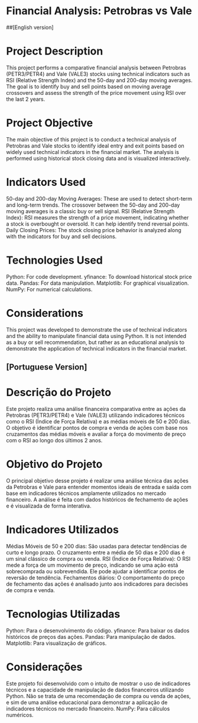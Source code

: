 # Financial Analysis: Petrobras vs Vale

##[English version]
# Project Description
This project performs a comparative financial analysis between Petrobras (PETR3/PETR4) and Vale (VALE3) stocks using technical indicators such as RSI (Relative Strength Index) and the 50-day and 200-day moving averages. The goal is to identify buy and sell points based on moving average crossovers and assess the strength of the price movement using RSI over the last 2 years.

# Project Objective
The main objective of this project is to conduct a technical analysis of Petrobras and Vale stocks to identify ideal entry and exit points based on widely used technical indicators in the financial market. The analysis is performed using historical stock closing data and is visualized interactively.

# Indicators Used
50-day and 200-day Moving Averages: These are used to detect short-term and long-term trends. The crossover between the 50-day and 200-day moving averages is a classic buy or sell signal. RSI (Relative Strength Index): RSI measures the strength of a price movement, indicating whether a stock is overbought or oversold. It can help identify trend reversal points. Daily Closing Prices: The stock closing price behavior is analyzed along with the indicators for buy and sell decisions.

# Technologies Used
Python: For code development.
yfinance: To download historical stock price data.
Pandas: For data manipulation.
Matplotlib: For graphical visualization.
NumPy: For numerical calculations.

# Considerations
This project was developed to demonstrate the use of technical indicators and the ability to manipulate financial data using Python. It is not intended as a buy or sell recommendation, but rather as an educational analysis to demonstrate the application of technical indicators in the financial market.

## [Portuguese Version]
# Descrição do Projeto
Este projeto realiza uma análise financeira comparativa entre as ações da Petrobras (PETR3/PETR4) e Vale (VALE3) utilizando indicadores técnicos como o RSI (Índice de Força Relativa) e as médias móveis de 50 e 200 dias. O objetivo é identificar pontos de compra e venda de ações com base nos cruzamentos das médias móveis e avaliar a força do movimento de preço com o RSI ao longo dos últimos 2 anos.

# Objetivo do Projeto
O principal objetivo desse projeto é realizar uma análise técnica das ações da Petrobras e Vale para entender momentos ideais de entrada e saída com base em indicadores técnicos amplamente utilizados no mercado financeiro. A análise é feita com dados históricos de fechamento de ações e é visualizada de forma interativa.

# Indicadores Utilizados
Médias Móveis de 50 e 200 dias: São usadas para detectar tendências de curto e longo prazo. O cruzamento entre a média de 50 dias e 200 dias é um sinal clássico de compra ou venda.
RSI (Índice de Força Relativa): O RSI mede a força de um movimento de preço, indicando se uma ação está sobrecomprada ou sobrevendida. Ele pode ajudar a identificar pontos de reversão de tendência.
Fechamentos diários: O comportamento do preço de fechamento das ações é analisado junto aos indicadores para decisões de compra e venda.

# Tecnologias Utilizadas
Python: Para o desenvolvimento do código.
yfinance: Para baixar os dados históricos de preços das ações.
Pandas: Para manipulação de dados.
Matplotlib: Para visualização de gráficos.

# Considerações
Este projeto foi desenvolvido com o intuito de mostrar o uso de indicadores técnicos e a capacidade de manipulação de dados financeiros utilizando Python.
Não se trata de uma recomendação de compra ou venda de ações, e sim de uma análise educacional para demonstrar a aplicação de indicadores técnicos no mercado financeiro.
NumPy: Para cálculos numéricos.
